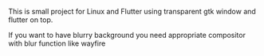 This is small project for Linux and Flutter using transparent gtk window and flutter on top. 

If you want to have blurry background you need appropriate compositor with blur function like wayfire
